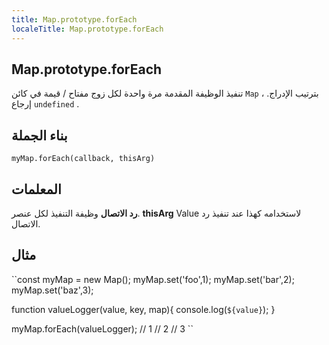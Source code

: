 ```yaml
---
title: Map.prototype.forEach
localeTitle: Map.prototype.forEach
---
```

## Map.prototype.forEach

تنفيذ الوظيفة المقدمة مرة واحدة لكل زوج مفتاح / قيمة في كائن `Map` ، بترتيب الإدراج. إرجاع `undefined` .

## بناء الجملة

 `myMap.forEach(callback, thisArg) 
` 

## المعلمات

**رد الاتصال** وظيفة التنفيذ لكل عنصر. **thisArg** Value لاستخدامه كهذا عند تنفيذ رد الاتصال.

## مثال

 ``const myMap = new Map(); 
 myMap.set('foo',1); 
 myMap.set('bar',2); 
 myMap.set('baz',3); 
 
 function valueLogger(value, key, map){ 
    console.log(`${value}`); 
 } 
 
 myMap.forEach(valueLogger); 
 // 1 
 // 2 
 // 3 
``